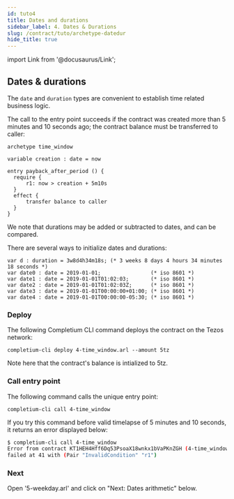 ```yaml
---
id: tuto4
title: Dates and durations
sidebar_label: 4. Dates & Durations
slug: /contract/tuto/archetype-datedur
hide_title: true
---
```

import Link from '@docusaurus/Link';

## Dates & durations

The `date` and `duration` types are convenient to establish time related business logic.


The call to the entry point succeeds if the contract was created more than 5 minutes and 10 seconds ago; the contract balance must be transferred to caller:

```archetype {6-11} title="4-time_window.arl"
archetype time_window

variable creation : date = now

entry payback_after_period () {
  require {
      r1: now > creation + 5m10s
  }
  effect {
      transfer balance to caller
  }
}
```

We note that durations may be added or subtracted to dates, and can be compared.

There are several ways to initialize dates and durations:

```archetype
var d : duration = 3w8d4h34m18s; (* 3 weeks 8 days 4 hours 34 minutes 18 seconds *)
var date0 : date = 2019-01-01;                (* iso 8601 *)
var date1 : date = 2019-01-01T01:02:03;       (* iso 8601 *)
var date2 : date = 2019-01-01T01:02:03Z;      (* iso 8601 *)
var date3 : date = 2019-01-01T00:00:00+01:00; (* iso 8601 *)
var date4 : date = 2019-01-01T00:00:00-05:30; (* iso 8601 *)
```


### Deploy

The following <Link to='/docs/cli'>Completium CLI</Link> command deploys the contract on the Tezos network:

```
completium-cli deploy 4-time_window.arl --amount 5tz
```

Note here that the contract's balance is intialized to 5tz.

### Call entry point

The following command calls the unique entry point:

```
completium-cli call 4-time_window
```

If you try this command before valid timelapse of 5 minutes and 10 seconds, it returns an error displayed below:

```bash
$ completium-cli call 4-time_window
Error from contract KT1HEH4Hff6Dq53PsoaX18wnkx1bVaPKnZGH (4-time_window):
failed at 41 with (Pair "InvalidCondition" "r1")
```
### Next

Open '5-weekday.arl' and click on "Next: Dates arithmetic" below.

